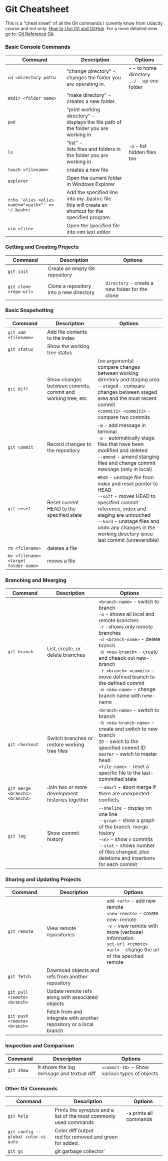 # Git Cheatsheet

This is a "cheat sheet" of all the Git commands I curently know from Udacity course and not only:
[How to Use Git and GitHub](https://www.udacity.com/course/how-to-use-git-and-github--ud775).
For a more detailed view go to: [Git Reference](https://git.github.io/git-reference/) [Git](https://git-scm.com/book/en/v2).

<h3>Basic Console Commands</h3>

Command | Description | Options
------------ | ------------- | -------------
`cd <directory path>` | "change directory" -<br>changes the folder you are operating in. | `~` - to home directory<br>`../` - up one folder
`mkdir <folder name>` | "make directory" -<br>creates a new folder. |
`pwd` | "print working directory" -<br>displays the file path of the folder you are working in. |
`ls` | "list" -<br>lists files and folders in the folder you are working in | `-a` - list hidden files too
`touch <filename>` | creates a new file |
`explorer` | Open the current folder in Windows Explorer |
`echo 'alias <alias-name>="<path>"' >> ~/.bashrc` | Add the specified line into my .bashrc file <br> this will create an shortcut for the specified program |
`vim <file>` | Open the specified file into vim text editor |

<h3>Getting and Creating Projects</h3>

Command | Description | Options
------------ | ------------- | -------------
`git init` | Create an empty Git repository |
`git clone <repo-url>` | Clone a repository into a new directory | `directory` - create a new folder for the clone<br>

<h3>Basic Snapshotting</h3>

Command | Description | Options
------------ | ------------- | -------------
`git add <filename>` | Add file contents to the index |
`git status` | Show the working tree status |
`git diff` | Show changes between commits, commit and working tree, etc | (no arguments) - compare changes between working directory and staging area<br>`--staged` - compare changes between staged area and the most recent commit<br>`<commit1> <commit2>` - compare two commits
`git commit` | Record changes to the repository | `-m` - add message in terminal<br>`-a` - automatically stage files that have been modified and deleted <br> `--amend` - amend stanging files and change commit message (only in local)
`git reset` | Reset current HEAD to the specified state | `HEAD` - unstage file from index and reset pointer to HEAD <br>`--soft` - moves HEAD to specified commit reference, index and staging are untouched <br>`--hard` - unstage files and undo any changes in the working directory since last commit (unreversible)
`rm <filename>` | deletes a file |
`mv <filename> <target folder name>` | moves a file |

<h3>Branching and Mearging</h3>

Command | Description | Options
------------ | ------------- | -------------
`git branch` | List, create, or delete branches | `<branch-name>` - switch to branch<br>`-a` - shows all local and remote branches<br>`-r` -shows only remote branches<br>`-d <branch-name>` - delete branch<br> `-b <new-branch>` - create and cheack out new-branch<br> `-f <branch> <commit>` - move defined branch to the defined commit <br> `-m <new-name>` - change branch name with new-name
`git checkout` | Switch branches or restore working tree files | `<branch-name>` - switch to branch<br>`-b <new-branch-name>` - create and switch to new branch<br> `ID` - swich to the specified commit ID<br> `master` - swich to master head<br> `<file-name>` - reset a specific file to the last-committed state
`git merge <branch1> <branch2>` | Join two or more development histories together | `--abort` - abort merge if there are unexpected conflicts
`git log` | Show commit history | `--oneline` - display on one line<br>`--graph` - show a graph of the branch, merge history<br>`-<n>` - show `n` commits<br>`--stat` - shows number of files changed, plus deletions and insertions for each commit

<h3>Sharing and Updating Projects</h3>

Command | Description | Options
------------ | ------------- | -------------
`git remote` | View remote repositories | `add <url>` - add new remote <br> `<new-remote>` - create new-remote <br> `-v` - view remote with more (verbose) information <br> `set-url <remote> <url>` - change the url of the specified remote
`git fetch` | Download objects and refs from another repository |
`git pull <remote> <branch>` | Update remote refs along with associated objects |
`git push <remote> <branch>` | Fetch from and integrate with another repository or a local branch |

<h3>Inspection and Comparison</h3>

Command | Description | Options
------------ | ------------- | -------------
`git show` | It shows the log message and textual diff | `<commit-ID>` - Show various types of objects

<h3>Other Gir Commands</h3>

Command | Description | Options
------------ | ------------- | -------------
`git help` | Prints the synopsis and a list of the most commonly used commands | `-a` prints all commands
`git config --global color.ui auto` | Color diff output <br> red for removed and green for added. |
`git gc` | git garbage collector`
